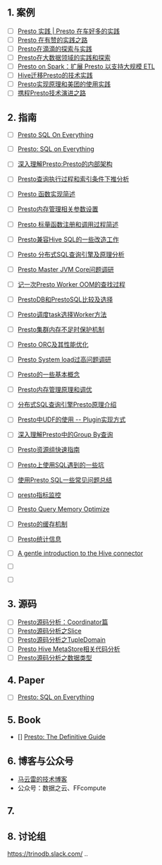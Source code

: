
## 1. 案例

- [ ] [Presto 实践 | Presto 在车好多的实践](https://mp.weixin.qq.com/s/X37A0JLdma_FP8Zt42Rzjw)
- [ ] [Presto 在有赞的实践之路](https://mp.weixin.qq.com/s/p7x6Mg1u4nB4h4IefY_qsA)
- [ ] [Presto在滴滴的探索与实践](https://mp.weixin.qq.com/s/9KVdfVZ3O9A2-3pUB0BJZQ)
- [ ] [Presto在大数据领域的实践和探索](https://mp.weixin.qq.com/s/mnElO5Sau1VXLnhICKNdyA)
- [ ] [Presto on Spark：扩展 Presto 以支持大规模 ETL](https://mp.weixin.qq.com/s/k29ueidmvmLAt-fEXOdwlg)
- [ ] [Hive迁移Presto的技术实践](https://segmentfault.com/a/1190000021236204)
- [ ] [Presto实现原理和美团的使用实践](https://tech.meituan.com/2014/06/16/presto.html)
- [ ] [携程Presto技术演进之路](https://cloud.tencent.com/developer/article/1157134)

## 2. 指南

- [ ] [Presto SQL On Everything](https://blog.csdn.net/u012802702/article/details/106227441)
- [ ] [Presto: SQL on Everything](https://www.jianshu.com/p/de0a1de9f26e)
- [ ] [深入理解Presto:Presto的内部架构](https://mp.weixin.qq.com/s/g8_gPvewpk5aMWjXqVVwzw)
- [ ] [Presto查询执行过程和索引条件下推分析](https://mp.weixin.qq.com/s/HHDadRG2sZv8GQbr_hhs1w)
- [ ] [Presto 函数实现简述](https://mp.weixin.qq.com/s/1Z_qik61N3hKwWqG8QR69w)
- [ ] [Presto内存管理相关参数设置](https://mp.weixin.qq.com/s/wuavXdEQMuQbqanLl9YXfA)
- [ ] [Presto 标量函数注册和调用过程简述](https://mp.weixin.qq.com/s/vd65OVeIOH7YFQ0QOAmsUg)
- [ ] [Presto兼容Hive SQL的一些改造工作](https://mp.weixin.qq.com/s/qVuzP8ixbkJGdAGZQfDbUw)
- [ ] [Presto 分布式SQL查询引擎及原理分析](https://mp.weixin.qq.com/s/T94keSvu13UN1JWzOD3rXA)
- [ ] [Presto Master JVM Core问题调研](https://mp.weixin.qq.com/s/z4XuP4j4OA98cHVnOzRv8Q)
- [ ] [记一次Presto Worker OOM的查找过程](https://mp.weixin.qq.com/s/pa-id0QBIQmZcufiF5D6Ww)
- [ ] [PrestoDB和PrestoSQL比较及选择](https://mp.weixin.qq.com/s/oy-MD9ZZdsXfK3eYwJMfuA)
- [ ] [Presto调度task选择Worker方法](https://mp.weixin.qq.com/s/N7zvXCj3rrdJwBVcgwVS2Q)
- [ ] [Presto集群内存不足时保护机制](https://mp.weixin.qq.com/s/v1fKDczZsW-J6QQXYOSFIg)
- [ ] [Presto ORC及其性能优化](https://mp.weixin.qq.com/s/S1aaLrIcQICFVSmICs3GSA)
- [ ] [Presto System load过高问题调研](https://mp.weixin.qq.com/s/OK39zkUj-kJfY6HYixj_Lw)
- [ ] [Presto的一些基本概念](https://mp.weixin.qq.com/s/x9TL3UwQk3VGJyc-5rbDSQ)
- [ ] [Presto内存管理原理和调优](https://mp.weixin.qq.com/s/buPNtNeAhmPzHwAqpdHqQw)
- [ ] [分布式SQL查询引擎Presto原理介绍](https://mp.weixin.qq.com/s/pwA3O7kjnNkM4FFvb0z4tA)
- [ ] [Presto中UDF的使用 -- Plugin实现方式](https://www.jianshu.com/p/972c6fb4459c)
- [ ] [深入理解Presto中的Group By查询](https://zhuanlan.zhihu.com/p/67742519?utm_source=wechat_timeline)
- [ ] [Presto资源组快速指南](https://segmentfault.com/a/1190000021385120)
- [ ] [Presto上使用SQL遇到的一些坑](https://segmentfault.com/a/1190000013120454)
- [ ] [使用Presto SQL一些常见问题总结](https://segmentfault.com/a/1190000013615017)
- [ ] [presto指标监控](https://blog.csdn.net/zhou12314/article/details/102945286)
- [ ] [Presto Query Memory Optimize](https://archongum.cn/2019/08/21/presto-query-memory-optimze/)
- [ ] [Presto的缓存机制](https://zhuanlan.zhihu.com/p/196398077)
- [ ] [Presto统计信息](https://cloud.tencent.com/developer/article/1730053)
- [ ] [A gentle introduction to the Hive connector](https://trino.io/blog/2020/10/20/intro-to-hive-connector.html)
- [ ] []()
- [ ] []()


## 3. 源码

- [ ] [Presto源码分析：Coordinator篇](https://www.infoq.cn/article/VNe0A9yKszPCmp32akCa)
- [ ] [Presto源码分析之Slice](https://mp.weixin.qq.com/s/hFtsi5C_nsiKbhLRwZZNmw)
- [ ] [Presto源码分析之TupleDomain](https://mp.weixin.qq.com/s/L0srOHfmDEOpPOEY630TMg)
- [ ] [Presto Hive MetaStore相关代码分析](https://zhuanlan.zhihu.com/p/109033118)
- [ ] [Presto源码分析之数据类型](https://zhuanlan.zhihu.com/p/52713533)

## 4. Paper

- [ ] [Presto: SQL on Everything](https://research.fb.com/wp-content/uploads/2019/03/Presto-SQL-on-Everything.pdf)

## 5. Book

- [] [Presto: The Definitive Guide](https://learning.oreilly.com/library/view/presto-the-definitive/9781492044260/)

## 6. 博客与公众号

- [马云雷的技术博客](https://mayunlei.github.io/tags/presto/)
- 公众号：数据之云、FFcompute

## 7.

## 8. 讨论组

https://trinodb.slack.com/
..

